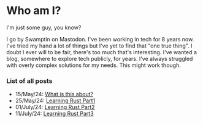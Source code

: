 # Who am I?

I'm just some guy, you know?

I go by Swamptin on Mastodon. I've been working in tech for 8 years now. I've
tried my hand a lot of things but I've yet to find that "one true thing". I
doubt I ever will to be fair, there's too much that's interesting. I've wanted a
blog, somewhere to explore tech publicly, for years. I've always struggled with
overly complex solutions for my needs. This might work though.

### List of all posts

- 15/May/24: [What is this about?](goals.md)
- 25/May/24: [Learning Rust Part1](rust_part1.md)
- 01/July/24: [Learning Rust Part2](rust_part2.md)
- 11/July/24: [Learning Rust Part3](rust_part3.md)

